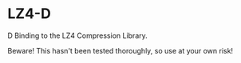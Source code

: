 LZ4-D
=====

D Binding to the LZ4 Compression Library.


Beware! This hasn't been tested thoroughly, so use at your own risk!
